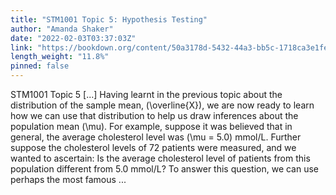 ```yaml
---
title: "STM1001 Topic 5: Hypothesis Testing"
author: "Amanda Shaker"
date: "2022-02-03T03:37:03Z"
link: "https://bookdown.org/content/50a3178d-5432-44a3-bb5c-1718ca3e1fe2/"
length_weight: "11.8%"
pinned: false
---
```


STM1001 Topic 5 [...] Having learnt in the previous topic about the distribution of the sample mean, \(\overline{X}\), we are now ready to learn how we can use that distribution to help us draw inferences about the population mean \(\mu\). For example, suppose it was believed that in general, the average cholesterol level was \(\mu = 5.0\) mmol/L. Further suppose the cholesterol levels of 72 patients were measured, and we wanted to ascertain: Is the average cholesterol level of patients from this population different from 5.0 mmol/L? To answer this question, we can use perhaps the most famous  ...
